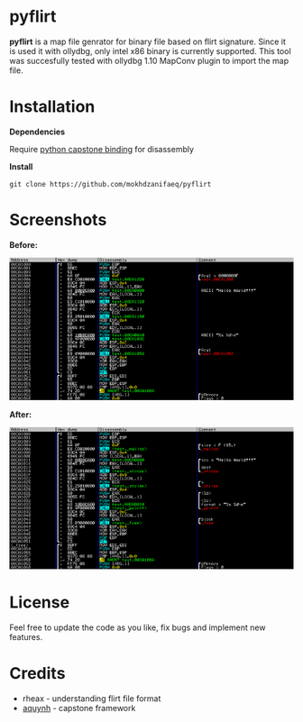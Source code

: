 # pyflirt
**pyflirt** is a map file genrator for binary file based on flirt signature. Since it is used it with ollydbg, only intel x86 binary is currently supported. This tool was succesfully tested with ollydbg 1.10 MapConv plugin to import the map file.

Installation
============

**Dependencies**

Require [python capstone binding](https://github.com/aquynh/capstone/tree/master/bindings/python) for disassembly

**Install**

    git clone https://github.com/mokhdzanifaeq/pyflirt

Screenshots
===========
**Before:**

![before](/screenshot/before.png?raw=true)

**After:**

![after](/screenshot/after.png?raw=true)

License
=======
Feel free to update the code as you like, fix bugs and implement new features.

Credits
=======
* rheax - understanding flirt file format
* [aquynh](https://github.com/aquynh) - capstone framework

